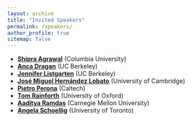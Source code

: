 ```yaml
---
layout: archive
title: "Invited Speakers"
permalink: /speakers/
author_profile: true
sitemap: false
---
```


* **[Shipra Agrawal](http://www.columbia.edu/~sa3305/)** (Columbia University)
* **[Anca Dragan](https://people.eecs.berkeley.edu/~anca/)** (UC Berkeley)
* **[Jennifer Listgarten](http://www.jennifer.listgarten.com/)** (UC Berkeley)
* **[José Miguel Hernández Lobato](https://jmhl.org/)** (University of Cambridge)
* **[Pietro Perona](http://www.vision.caltech.edu/Perona.html)** (Caltech)
* **[Tom Rainforth](http://www.robots.ox.ac.uk/~twgr/)** (University of Oxford)
* **[Aaditya Ramdas](https://www.stat.cmu.edu/~aramdas/)** (Carnegie Mellon University)
* **[Angela Schoellig](http://www.dynsyslab.org/prof-angela-schoellig/)** (University of Toronto)

<!-- * **[Dorsa Sadigh](https://dorsa.fyi/)** (University of California, Berkeley)
 -->
